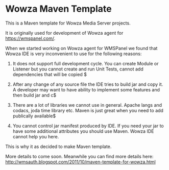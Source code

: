 Wowza Maven Template
====================

This is a Maven template for Wowza Media Server projects.

It is originally used for development of Wowza agent for https://wmspanel.com/.

When we started working on Wowza agent for WMSPanel we found that Wowza IDE is very inconvenient to use for the following reasons:

1. It does not support full development cycle. You can create Module or Listener but you cannot create and run Unit Tests, cannot add dependencies that will be copied $

2. After any change of any source file the IDE tries to build jar and copy it. A developer may want to have ability to implement some features and then build jar and c$

3. There are a lot of libraries we cannot use in general. Apache langs and codacs, joda time library etc. Maven is just great when you need to add publically available$

4. You cannot control jar manifest produced by IDE. If you need your jar to have some additional attributes you should use Maven. Wowza IDE cannot help you here.

This is why it as decided to make Maven template.

More details to come soon.
Meanwhile you can find more details here: http://wmsauth.blogspot.com/2011/10/maven-template-for-wowza.html

